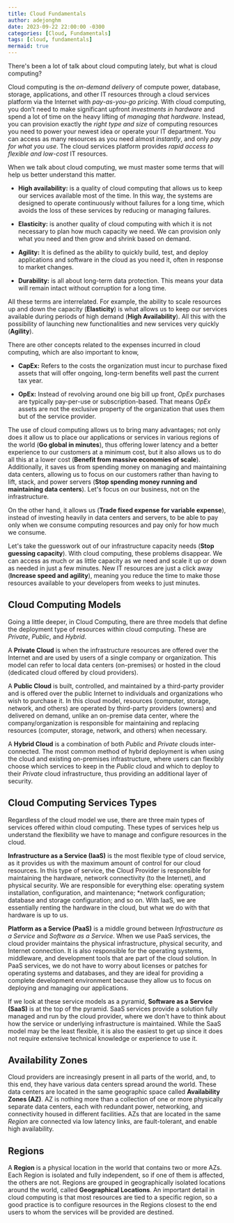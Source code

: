 ```yaml
---
title: Cloud Fundamentals
author: adejonghm
date: 2023-09-22 22:00:00 -0300
categories: [Cloud, Fundamentals]
tags: [cloud, fundamentals]
mermaid: true
---
```


There's been a lot of talk about cloud computing lately, but what is cloud computing?

Cloud computing is the *on-demand delivery* of compute power, database, storage, applications, and other IT resources through a cloud services platform via the Internet with *pay-as-you-go pricing*. With cloud computing, you don’t need to make significant upfront *investments in hardware* and spend a lot of time on the heavy lifting of *managing that hardware*. Instead, you can provision exactly the *right type and size* of computing resources you need to power your newest idea or operate your IT department. You can access as many resources as you need almost *instantly*, and only *pay for what you use*. The cloud services platform provides *rapid access to flexible and low-cost* IT resources.

When we talk about cloud computing, we must master some terms that will help us better understand this matter.

- **High availability:** is a quality of cloud computing that allows us to keep our services available most of the time. In this way, the systems are designed to operate continuously without failures for a long time, which avoids the loss of these services by reducing or managing failures.

- **Elasticity:** is another quality of cloud computing with which it is not necessary to plan how much capacity we need. We can provision only what you need and then grow and shrink based on demand.

- **Agility:** It is defined as the ability to quickly build, test, and deploy applications and software in the cloud as you need it, often in response to market changes.

- **Durability:** is all about long-term data protection. This means your data will remain intact without corruption for a long time.

All these terms are interrelated. For example, the ability to scale resources up and down the capacity (**Elasticity**) is what allows us to keep our services available during periods of high demand (**High Availability**). All this with the possibility of launching new functionalities and new services very quickly (**Agility**).

There are other concepts related to the expenses incurred in cloud computing, which are also important to know,

- **CapEx:** Refers to the costs the organization must incur to purchase fixed assets that will offer ongoing, long-term benefits well past the current tax year.

- **OpEx:** Instead of revolving around one big bill up front, *OpEx* purchases are typically pay-per-use or subscription-based. That means *OpEx* assets are not the exclusive property of the organization that uses them but of the service provider.

The use of cloud computing allows us to bring many advantages; not only does it allow us to place our applications or services in various regions of the world (**Go global in minutes**), thus offering lower latency and a better experience to our customers at a minimum cost, but it also allows us to do all this at a lower cost (**Benefit from massive economies of scale**). Additionally, it saves us from spending money on managing and maintaining data centers, allowing us to focus on our customers rather than having to lift, stack, and power servers (**Stop spending money running and maintaining data centers**). Let's focus on our business, not on the infrastructure.

On the other hand, it allows us (**Trade fixed expense for variable expense**), instead of investing heavily in data centers and servers, to be able to pay only when we consume computing resources and pay only for how much we consume.

Let's take the guesswork out of our infrastructure capacity needs (**Stop guessing capacity**). With cloud computing, these problems disappear. We can access as much or as little capacity as we need and scale it up or down as needed in just a few minutes. New IT resources are just a click away (**Increase speed and agility**), meaning you reduce the time to make those resources available to your developers from weeks to just minutes.

## Cloud Computing Models

Going a little deeper, in Cloud Computing, there are three models that define the deployment type of resources within cloud computing. These are *Private*, *Public*, and *Hybrid*.

A **Private Cloud** is when the infrastructure resources are offered over the Internet and are used by users of a single company or organization. This model can refer to local data centers (on-premises) or hosted in the cloud (dedicated cloud offered by cloud providers).

A **Public Cloud** is built, controlled, and maintained by a third-party provider and is offered over the public Internet to individuals and organizations who wish to purchase it. In this cloud model, resources (computer, storage, network, and others) are operated by third-party providers (owners) and delivered on demand, unlike an on-premise data center, where the company/organization is responsible for maintaining and replacing resources (computer, storage, network, and others) when necessary.

A **Hybrid Cloud** is a combination of both *Public* and *Private* clouds inter-connected. The most common method of hybrid deployment is when using the cloud and existing on-premises infrastructure, where users can flexibly choose which services to keep in the *Public* cloud and which to deploy to their *Private* cloud infrastructure, thus providing an additional layer of security.

## Cloud Computing Services Types

Regardless of the cloud model we use, there are three main types of services offered within cloud computing. These types of services help us understand the flexibility we have to manage and configure resources in the cloud.

**Infrastructure as a Service (IaaS)** is the most flexible type of cloud service, as it provides us with the maximum amount of control for our cloud resources. In this type of service, the Cloud Provider is responsible for maintaining the hardware, network connectivity (to the Internet), and physical security. We are responsible for everything else: operating system installation, configuration, and maintenance; *network configuration; database and storage configuration; and so on. With IaaS, we are essentially renting the hardware in the cloud, but what we do with that hardware is up to us.

**Platform as a Service (PaaS)** is a middle ground between *Infrastructure as a Service* and *Software as a Service*. When we use PaaS services, the cloud provider maintains the physical infrastructure, physical security, and Internet connection. It is also responsible for the operating systems, middleware, and development tools that are part of the cloud solution. In PaaS services, we do not have to worry about licenses or patches for operating systems and databases, and they are ideal for providing a complete development environment because they allow us to focus on deploying and managing our applications.

If we look at these service models as a pyramid, **Software as a Service (SaaS)** is at the top of the pyramid. SaaS services provide a solution fully managed and run by the cloud provider, where we don't have to think about how the service or underlying infrastructure is maintained. While the SaaS model may be the least flexible, it is also the easiest to get up since it does not require extensive technical knowledge or experience to use it.

## Availability Zones

Cloud providers are increasingly present in all parts of the world, and, to this end, they have various data centers spread around the world. These data centers are located in the same geographic space called **Availability Zones (AZ)**. AZ is nothing more than a collection of one or more physically separate data centers, each with redundant power, networking, and connectivity housed in different facilities. AZs that are located in the same *Region* are connected via low latency links, are fault-tolerant, and enable high availability.

## Regions

A **Region** is a physical location in the world that contains two or more AZs. Each Region is isolated and fully independent, so if one of them is affected, the others are not. Regions are grouped in geographically isolated locations around the world, called **Geographical Locations**. An important detail in cloud computing is that most resources are tied to a specific region, so a good practice is to configure resources in the Regions closest to the end users to whom the services will be provided are destined.
